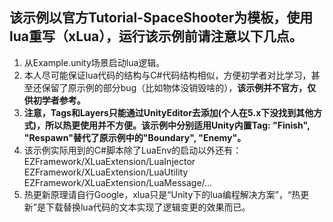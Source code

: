 ## 该示例以官方Tutorial-SpaceShooter为模板，使用lua重写（xLua），运行该示例前请注意以下几点。
1. 从Example.unity场景启动lua逻辑。
1. 本人尽可能保证lua代码的结构与C#代码结构相似，方便初学者对比学习，甚至还保留了原示例的部分bug（比如物体没销毁啥的），**该示例并不官方，仅供初学者参考。**
1. **注意，Tags和Layers只能通过UnityEditor去添加(个人在5.x下没找到其他方式)，所以热更使用并不方便。该示例中分别适用Unity内置Tag: "Finish", "Respawn"替代了原示例中的"Boundary", "Enemy"。**
1. 该示例实际用到的C#脚本除了LuaEnv的启动以外还有：  
EZFramework/XLuaExtension/LuaInjector  
EZFramework/XLuaExtension/LuaUtility  
EZFramework/XLuaExtension/LuaMessage/...  
1. 热更新原理请自行Google，xlua只是“Unity下的lua编程解决方案”，“热更新”是下载替换lua代码的文本实现了逻辑变更的效果而已。